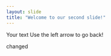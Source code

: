 ```yaml
---
layout: slide
title: "Welcome to our second slide!"
---
```

Your text
Use the left arrow to go back!

changed
